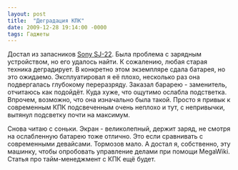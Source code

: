 ```yaml
---
layout: post
title:  "Деградация КПК"
date: 2009-12-28 19:14:00 -0000
tags: Гаджеты
---
```


Достал из запасников <a href="http://www.hpc.ru/devices/36591">Sony SJ-22</a>. Была проблема с зарядным устройством, но его удалось найти. К сожалению, любая старая техника деградирует. В конкретно этом экземпляре сдала батарея, но это ожидаемо. Эксплуатировал я её плохо, несколько раз она подвергалась глубокому переразряду. Заказал барарею - заменитель, отчитаюсь как подойдёт. Куда хуже, что ощутимо ослабла подстветка. Впрочем, возможно, что она изначально была такой. Просто я привык к современным КПК подсвеченным очень неплохо и тут, с непривычки, вытянул подсветку почти на максимум.

Снова читаю с соньки. Экран - великолепный, держит заряд, не смотря на ослабленную батарею тоже отлично. Это если сравнивать с современными девайсами. Тормозов мало. А достал я, собственно, эту машинку, чтобы опробовать управление делами при помощи MegaWiki. Статья про тайм-менеджмент с КПК ещё будет.